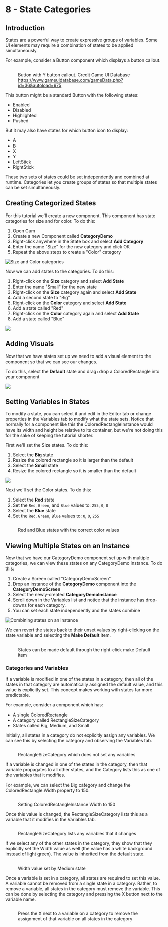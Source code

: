 # 8 - State Categories

## Introduction

States are a powerful way to create expressive groups of variables. Some UI elements may require a combination of states to be applied simultaneously.

For example, consider a Button component which displays a button callout.

<figure><img src="../../../.gitbook/assets/image (1) (1) (1) (1) (1) (1) (1) (1) (1) (1) (1).png" alt=""><figcaption><p>Button with Y button callout. Credit Game UI Database <a href="https://www.gameuidatabase.com/gameData.php?id=36&#x26;autoload=975">https://www.gameuidatabase.com/gameData.php?id=36&#x26;autoload=975</a></p></figcaption></figure>

This button might be a standard Button with the following states:

* Enabled
* Disabled
* Highlighted
* Pushed

But it may also have states for which button icon to display:

* A
* B
* X
* Y
* LeftStick
* RightStick

These two sets of states could be set independently and combined at runtime. Categories let  you create groups of states so that multiple states can be set simultaneously.

## Creating Categorized States

For this tutorial we'll create a new component. This component has state categories for size and for color. To do this:

1. Open Gum
2. Create a new Component called **CategoryDemo**
3. Right-click anywhere in the State box and select **Add Category**
4. Enter the name "Size" for the new category and click OK
5. Repeat the above steps to create a "Color" category

![Size and Color categories](<../../../.gitbook/assets/15_06 34 49.png>)

Now we can add states to the categories. To do this:

1. Right-click on the **Size** category and select **Add State**
2. Enter the name "Small" for the new state
3. Right-click on the **Size** category again and select **Add State**
4. Add a second state to "Big"
5. Right-click on the **Color** category and select **Add State**
6. Add a state called "Red"
7. Right-click on the **Color** category again and select **Add State**
8. Add a state called "Blue"

![](<../../../.gitbook/assets/15_06 36 32.png>)

## Adding Visuals

Now that we have states set up we need to add a visual element to the component so that we can see our changes.

To do this, select the **Default** state and drag+drop a ColoredRectangle into your component

![](<../../../.gitbook/assets/15_06 38 06.png>)

## Setting Variables in States

To modify a state, you can select it and edit in the Editor tab or change properties in the Variables tab to modify what the state sets. Notice that normally for a component like this the ColoredRectangleInstance would have its width and height be relative to its container, but we're not doing this for the sake of keeping the tutorial shorter.

First we'll set the Size states. To do this:

1. Select the **Big** state
2. Resize the colored rectangle so it is larger than the default
3. Select the **Small** state
4. Resize the colored rectangle so it is smaller than the default

![](<../../../.gitbook/assets/15_06 40 15.gif>)

Next we'll set the Color states. To do this:

1. Select the **Red** state
2. Set the `Red`, `Green`, and `Blue` values to: `255`, `0`, `0`
3. Select the **Blue** state
4. Set the `Red`, `Green`, `Blue` values to: `0`, `0`, `255`

<figure><img src="../../../.gitbook/assets/15_06 42 34.gif" alt=""><figcaption><p>Red and Blue states with the correct color values</p></figcaption></figure>

## Viewing Multiple States on an Instance

Now that we have our CategoryDemo component set up with multiple categories, we can view these states on any CategoryDemo instance. To do this:

1. Create a Screen called "CategoryDemoScreen"
2. Drop an instance of the **CategoryDemo** component into the **CategoryDemoScreen**
3. Select the newly-created **CategoryDemoInstance**
4. Scroll down in the Variables list and notice that the instance has drop-downs for each category.
5. You can set each state independently and the states combine

![Combining states on an instance](<../../../.gitbook/assets/15_06 45 10.gif>)

We can revert the states back to their unset values by right-clicking on the state variable and selecting the **Make Default** item.

<figure><img src="../../../.gitbook/assets/15_06 47 19.gif" alt=""><figcaption><p>States can be made default through the right-click make Default item</p></figcaption></figure>

### Categories and Variables

If a variable is modified in one of the states in a category, then all of the states in that category are automatically assigned the default value, and this value is explicitly set. This concept makes working with states far more predictable.

For example, consider a component which has:

* A single ColoredRectangle
* A category called RectangleSizeCategory
* States called Big, Medium, and Small

Initially, all states in a category do not explicitly assign any variables. We can see this by selecting the category and observing the Variables tab.

<figure><img src="../../../.gitbook/assets/image (5) (1) (1) (1) (1) (1).png" alt=""><figcaption><p>RectangleSizeCategory which does not set any variables</p></figcaption></figure>

If a variable is changed in one of the states in the category, then that variable propagates to all other states, and the Category lists this as one of the variables that it modifies.

For example, we can select the Big category and change the ColoredRectangle.Width property to 150.

<figure><img src="../../../.gitbook/assets/ColoredRectangleBigStateWidth.png" alt=""><figcaption><p>Setting ColoredRectangleInstance Width to 150</p></figcaption></figure>

Once this value is changed, the RectangleSizeCategory lists this as a variable that it modifies in the Variables tab.

<figure><img src="../../../.gitbook/assets/26_15 41 43.png" alt=""><figcaption><p>RectangleSizeCategory lists any variables that it changes</p></figcaption></figure>

If we select any of the other states in the category, they show that they explicitly set the Width value as well (the value has a white background instead of light green). The value is inherited from the default state.

<figure><img src="../../../.gitbook/assets/image (2) (1) (1) (1) (1) (1) (1) (1) (1) (1) (1) (1) (1) (1) (1) (1) (1) (1) (1) (1) (1) (1) (1) (1) (1) (1).png" alt=""><figcaption><p>Width value set by Medium state</p></figcaption></figure>

Once a variable is set in a category, all states are required to set this value. A variable cannot be removed from a single state in a category. Rather, to remove a variable, all states in the category must remove the variable. This can be done by selecting the category and pressing the X button next to the variable name.

<figure><img src="../../../.gitbook/assets/image (3) (1) (1) (1) (1) (1) (1) (1) (1) (1) (1) (1).png" alt=""><figcaption><p>Press the X next to a variable on a category to remove the assignment of that variable on all states in the category</p></figcaption></figure>
